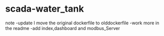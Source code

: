# scada-water_tank
note
-update I move the original dockerfile to olddockerfile
-work more in the readme
-add index,dashboard and modbus_Server
